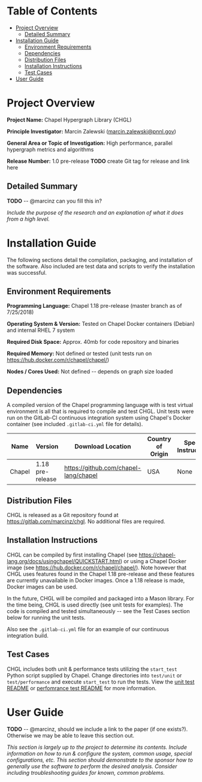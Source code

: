 Table of Contents
=================

*   [Project Overview](#project-overview)
    *   [Detailed Summary](#detailed-summary)
*   [Installation Guide](#installation-guide)
    *   [Environment Requirements](#environment-requirements)
    *   [Dependencies](#dependencies)
    *   [Distribution Files](#distrubution-files)
    *   [Installation Instructions](#installation-instructions)
    *   [Test Cases](#test-cases)
*   [User Guide](#user-guide)

Project Overview
================

**Project Name:** Chapel Hypergraph Library (CHGL)

**Principle Investigator:** Marcin Zalewski (marcin.zalewski@pnnl.gov) 

**General Area or Topic of Investigation:** High performance, parallel hypergraph metrics and algorithms

**Release Number:** 1.0 pre-release **TODO** create Git tag for release and link here

Detailed Summary
----------------

**TODO** -- @marcinz can you fill this in?

_Include the purpose of the research and an explanation of what it does from a high level._

Installation Guide
==================

The following sections detail the compilation, packaging, and installation of the software. Also included are test data and scripts to verify the installation was successful.

Environment Requirements
------------------------

**Programming Language:** Chapel 1.18 pre-release (master branch as of 7/25/2018)

**Operating System & Version:** Tested on Chapel Docker containers (Debian) and internal RHEL 7 system

**Required Disk Space:** Approx. 40mb for code repository and binaries

**Required Memory:** Not defined or tested (unit tests run on https://hub.docker.com/r/chapel/chapel/)

**Nodes / Cores Used:** Not defined -- depends on graph size loaded

Dependencies
------------

A compiled version of the Chapel programming language with is test virtual environment is all that is required to compile and test CHGL. Unit tests were run on the GitLab-CI continuous integration system using Chapel's Docker container (see included ``.gitlab-ci.yml`` file for details).

| Name | Version | Download Location | Country of Origin | Special Instructions |
| ---- | ------- | ----------------- | ----------------- | -------------------- |
| Chapel | 1.18 pre-release | https://github.com/chapel-lang/chapel | USA | None |  

Distribution Files
------------------

CHGL is released as a Git repository found at https://gitlab.com/marcinz/chgl. No additional files are required. 

Installation Instructions
-------------------------

CHGL can be compiled by first installing Chapel (see https://chapel-lang.org/docs/usingchapel/QUICKSTART.html) or using a Chapel Docker image (see https://hub.docker.com/r/chapel/chapel/). Note however that CHGL uses features found in the Chapel 1.18 pre-release and these features are currently unavailable in Docker images. Once a 1.18 release is made, Docker images can be used.

In the future, CHGL will be compiled and packaged into a Mason library. For the time being, CHGL is used directly (see unit tests for examples). The code is compiled and tested simultaneously -- see the Test Cases section below for running the unit tests.

Also see the ``.gitlab-ci.yml`` file for an example of our continuous integration build.

Test Cases
----------

CHGL includes both unit & performance tests utilizing the ``start_test`` Python script supplied by Chapel. Change directories into ``test/unit`` or ``test/performance`` and execute ``start_test`` to run the tests. View the [unit test README](test/unit/README.md) or [perfomrance test README](test/performance/README.md) for more information.

User Guide
==========

**TODO** -- @marcinz, should we include a link to the paper (if one exists?). Otherwise we may be able to leave this section out.

_This section is largely up to the project to determine its contents. Include information on how to run & configure the system, common usage, special configurations, etc. This section should demonstrate to the sponsor how to generally use the software to perform the desired analysis. Consider including troubleshooting guides for known, common problems._